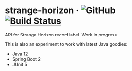 # strange-horizon &middot; ![GitHub](https://img.shields.io/github/license/halogeeni/strange-horizon) [![Build Status](https://travis-ci.org/halogeeni/strange-horizon.svg?branch=master)](https://travis-ci.org/halogeeni/strange-horizon)

API for Strange Horizon record label. Work in progress.

This is also an experiment to work with latest Java goodies:
* Java 12
* Spring Boot 2
* JUnit 5
